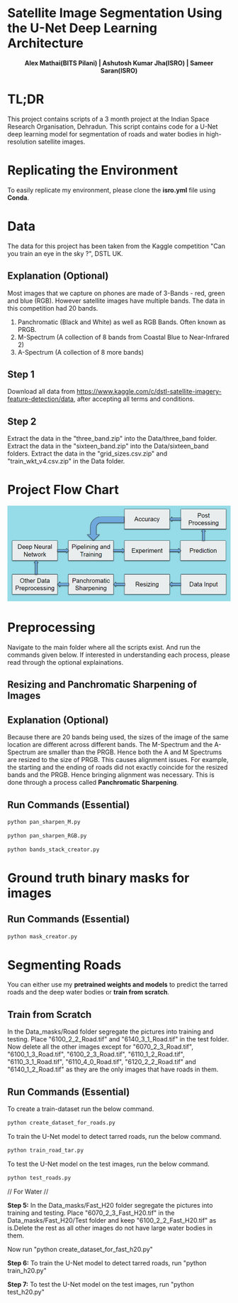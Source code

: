 # Satellite Image Segmentation Using the U-Net Deep Learning Architecture
<p align="center"> <b>Alex Mathai(BITS Pilani)    |    Ashutosh Kumar Jha(ISRO)    |    Sameer Saran(ISRO)</b> </p>

# TL;DR
This project contains scripts of a 3 month project at the Indian Space Research Organisation, Dehradun. This script contains code for a U-Net deep learning model for segmentation of roads and water bodies in high-resolution satellite images. 

# Replicating the Environment
To easily replicate my environment, please clone the **isro.yml** file using **Conda**.

# Data
The data for this project has been taken from the Kaggle competition "Can you train an eye in the sky ?", DSTL UK. 

## Explanation (Optional)
Most images that we capture on phones are made of 3-Bands - red, green and blue (RGB). However satellite images have multiple bands. The data in this competition had 20 bands. 

1. Panchromatic (Black and White) as well as RGB Bands. Often known as PRGB.
2. M-Spectrum (A collection of 8 bands from Coastal Blue to Near-Infrared 2)
3. A-Spectrum (A collection of 8 more bands) 

## Step 1
Download all data from https://www.kaggle.com/c/dstl-satellite-imagery-feature-detection/data, after accepting all terms and conditions.

## Step 2
Extract the data in the "three_band.zip" into the Data/three_band folder.
Extract the data in the "sixteen_band.zip" into the  Data/sixteen_band folders.
Extract the data in the "grid_sizes.csv.zip" and "train_wkt_v4.csv.zip" in the Data folder.

# Project Flow Chart
![Flow Chart](/Images/project_flow_chart.png)

# Preprocessing
Navigate to the main folder where all the scripts exist. 
And run the commands given below. If interested in understanding each process, please read through the optional explainations.

## Resizing and Panchromatic Sharpening of Images

## Explanation (Optional)
Because there are 20 bands being used, the sizes of the image of the same location are different across different bands. The M-Spectrum and the A-Spectrum are smaller than the PRGB. Hence both the A and M Spectrums are resized to the size of PRGB. This causes alignment issues. For example, the starting and the ending of roads did not exactly coincide for the resized bands and the PRGB. Hence bringing alignment was necessary. This is done through a process called **Panchromatic Sharpening**.

## Run Commands (Essential)
```python
python pan_sharpen_M.py
```
```python
python pan_sharpen_RGB.py
```
```python
python bands_stack_creator.py
```

# Ground truth binary masks for images
## Run Commands (Essential)
```python
python mask_creator.py
```

# Segmenting Roads 
You can either use my **pretrained weights and models** to predict the tarred roads and the deep water bodies or **train from scratch**.

## Train from Scratch 
In the Data_masks/Road folder segregate the pictures into training and testing. Place "6100_2_2_Road.tif" and "6140_3_1_Road.tif" 
in the test folder. Now delete all the other images except for "6070_2_3_Road.tif", "6100_1_3_Road.tif", "6100_2_3_Road.tif", "6110_1_2_Road.tif", "6110_3_1_Road.tif", "6110_4_0_Road.tif", "6120_2_2_Road.tif" and "6140_1_2_Road.tif" as they are the only images that have roads in them.

## Run Commands (Essential)

To create a train-dataset run the below command.
```python
python create_dataset_for_roads.py
```

To train the U-Net model to detect tarred roads, run the below command.
```python
python train_road_tar.py
```

To test the U-Net model on the test images, run the below command.
```python
python test_roads.py
```

// For Water //

**Step 5:**
In the Data_masks/Fast_H20 folder segregate the pictures into training and testing. Place "6070_2_3_Fast_H20.tif" in the Data_masks/Fast_H20/Test
folder and keep "6100_2_2_Fast_H20.tif" as is.Delete the rest as all other images do not have large water bodies in them.

Now run "python create_dataset_for_fast_h20.py"

**Step 6:**
To train the U-Net model to detect tarred roads, run "python train_h20.py"

**Step 7:**
To test the U-Net model on the test images, run "python test_h20.py"










